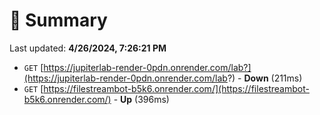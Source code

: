 # 📖 Summary
Last updated: **4/26/2024, 7:26:21 PM**

- `GET` [https://jupiterlab-render-0pdn.onrender.com/lab?](https://jupiterlab-render-0pdn.onrender.com/lab?) - **Down** (211ms)
- `GET` [https://filestreambot-b5k6.onrender.com/](https://filestreambot-b5k6.onrender.com/) - **Up** (396ms)
